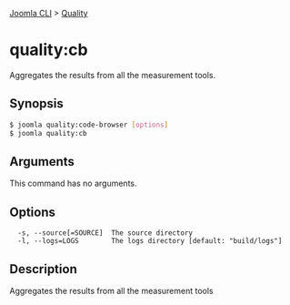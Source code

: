 [Joomla CLI](../index.md) > [Quality](index.md)
# quality:cb

Aggregates the results from all the measurement tools.

## Synopsis
```bash
$ joomla quality:code-browser [options]
$ joomla quality:cb
```

## Arguments
This command has no arguments.

## Options
```
  -s, --source[=SOURCE]  The source directory
  -l, --logs=LOGS        The logs directory [default: "build/logs"]
```

## Description

Aggregates the results from all the measurement tools

